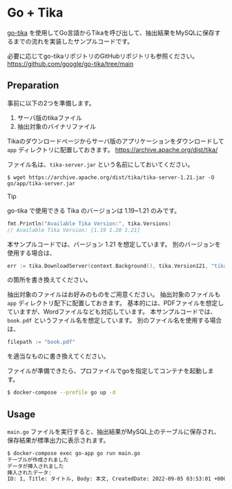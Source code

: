 # Go + Tika

[go-tika](https://pkg.go.dev/github.com/google/go-tika/tika) を使用してGo言語からTikaを呼び出して、抽出結果をMySQLに保存するまでの流れを実装したサンプルコードです。

必要に応じてgo-tikaリポジトリのGitHubリポジトリも参照ください。
https://github.com/google/go-tika/tree/main

## Preparation

事前に以下の2つを準備します。

1. サーバ版のtikaファイル
1. 抽出対象のバイナリファイル

Tikaのダウンロードページからサーバ版のアプリケーションをダウンロードして `app` ディレクトリに配置しておきます。
https://archive.apache.org/dist/tika/

ファイル名は、`tika-server.jar` という名前にしておいてください。

```
$ wget https://archive.apache.org/dist/tika/tika-server-1.21.jar -O go/app/tika-server.jar
```

> [!TIP]
> go-tika で使用できる Tika のバージョンは 1.19~1.21 のみです。
>
> ```go
> fmt.Println("Available Tika Version:", tika.Versions)
> // Available Tika Version: [1.19 1.20 1.21]
> ```
>
> 本サンプルコードでは、バージョン 1.21 を想定しています。
> 別のバージョンを使用する場合は、
>
> ```go
> err := tika.DownloadServer(context.Background(), tika.Version121, "tika-server.jar")
> ```
>
> の箇所を書き換えてください。

抽出対象のファイルはお好みのものをご用意ください。
抽出対象のファイルも `app` ディレクトリ配下に配置しておきます。
基本的には、PDFファイルを想定していますが、Wordファイルなども対応しています。
本サンプルコードでは、`book.pdf` というファイル名を想定しています。
別のファイル名を使用する場合は、

```go
filepath := "book.pdf"
```

を適当なものに書き換えてください。

ファイルが準備できたら、プロファイルでgoを指定してコンテナを起動します。

```bash
$ docker-compose --profile go up -d
```

## Usage

`main.go` ファイルを実行すると、抽出結果がMySQL上のテーブルに保存され、保存結果が標準出力に表示されます。

```bash
$ docker-compose exec go-app go run main.go
テーブルが作成されました
データが挿入されました
挿入されたデータ:
ID: 1, Title: タイトル, Body: 本文, CreatedDate: 2022-09-05 03:53:01 +0000 UTC, ModifiedDate: 2022-09-05 03:53:01 +0000 UTC, Pages: 24, CharLength: 9322
```
